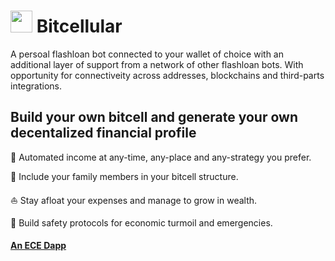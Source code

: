 #  <img src="https://user-images.githubusercontent.com/61543012/194735854-e0c905d3-5c24-4699-8a70-901af3aa685e.png" height="35" width="35" align-items="center" justify-content="center" /> Bitcellular
A persoal flashloan bot connected to your wallet of choice with an additional layer of support from a network of other flashloan bots. With opportunity for connectiveity across addresses, blockchains and third-parts integrations.

## Build your own bitcell and generate your own decentalized financial profile

📍 Automated income at any-time, any-place and any-strategy you prefer.

💞 Include your family members in your bitcell structure.

⛵ Stay afloat your expenses and manage to grow in wealth.

🛟 Build safety protocols for economic turmoil and emergencies.

#### [An ECE Dapp](https://github.com/elicharlese)
